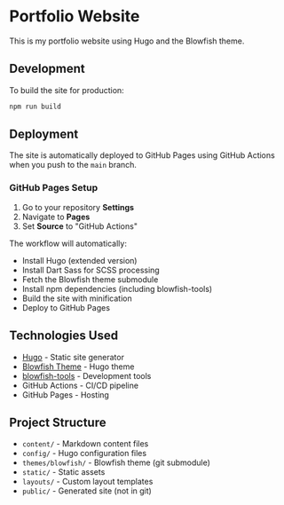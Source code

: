 # Portfolio Website

This is my portfolio website using Hugo and the Blowfish theme.

## Development

To build the site for production:

```bash
npm run build
```

## Deployment

The site is automatically deployed to GitHub Pages using GitHub Actions when you push to the `main` branch.

### GitHub Pages Setup

1. Go to your repository **Settings**
2. Navigate to **Pages**
3. Set **Source** to "GitHub Actions"

The workflow will automatically:
- Install Hugo (extended version)
- Install Dart Sass for SCSS processing
- Fetch the Blowfish theme submodule
- Install npm dependencies (including blowfish-tools)
- Build the site with minification
- Deploy to GitHub Pages

## Technologies Used

- [Hugo](https://gohugo.io/) - Static site generator
- [Blowfish Theme](https://blowfish.page/) - Hugo theme
- [blowfish-tools](https://www.npmjs.com/package/blowfish-tools) - Development tools
- GitHub Actions - CI/CD pipeline
- GitHub Pages - Hosting

## Project Structure

- `content/` - Markdown content files
- `config/` - Hugo configuration files
- `themes/blowfish/` - Blowfish theme (git submodule)
- `static/` - Static assets
- `layouts/` - Custom layout templates
- `public/` - Generated site (not in git)
